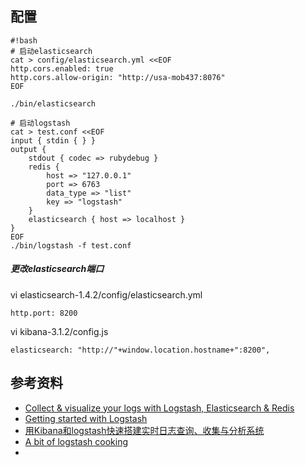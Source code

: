 ## 配置
```
#!bash
# 启动elasticsearch
cat > config/elasticsearch.yml <<EOF
http.cors.enabled: true
http.cors.allow-origin: "http://usa-mob437:8076"
EOF

./bin/elasticsearch

# 启动logstash
cat > test.conf <<EOF
input { stdin { } }
output {
    stdout { codec => rubydebug }
    redis {
        host => "127.0.0.1"
        port => 6763
        data_type => "list"
        key => "logstash"
    }
    elasticsearch { host => localhost }
}
EOF
./bin/logstash -f test.conf
```

##### 更改elasticsearch端口
vi elasticsearch-1.4.2/config/elasticsearch.yml  
```
http.port: 8200
```

vi kibana-3.1.2/config.js
```
elasticsearch: "http://"+window.location.hostname+":8200",
```



## 参考资料
* [Collect & visualize your logs with Logstash, Elasticsearch & Redis](http://michael.bouvy.net/blog/en/2013/11/19/collect-visualize-your-logs-logstash-elasticsearch-redis-kibana/)
* [Getting started with Logstash](http://logstash.net/docs/1.4.2/tutorials/getting-started-with-logstash)
* [用Kibana和logstash快速搭建实时日志查询、收集与分析系统](http://storysky.blog.51cto.com/628458/1158707)
* [A bit of logstash cooking](https://home.regit.org/2014/01/a-bit-of-logstash-cooking/)
*